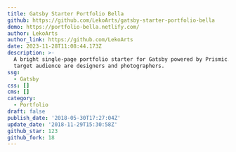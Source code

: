 ```yaml
---
title: Gatsby Starter Portfolio Bella
github: https://github.com/LekoArts/gatsby-starter-portfolio-bella
demo: https://portfolio-bella.netlify.com/
author: LekoArts
author_link: https://github.com/LekoArts
date: 2023-11-28T11:08:44.173Z
description: >-
  A bright single-page portfolio starter for Gatsby powered by Prismic.io. The
  target audience are designers and photographers.
ssg:
  - Gatsby
css: []
cms: []
category:
  - Portfolio
draft: false
publish_date: '2018-05-30T17:27:04Z'
update_date: '2018-11-29T15:30:58Z'
github_star: 123
github_fork: 18
---
```

